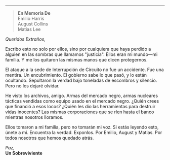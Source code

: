 
---

> **En Memoria De**  
> Emilio Harris  
> August Collins  
> Matias Lee

_Queridos Extraños,_

Escribo esto no solo por ellos, sino por cualquiera que haya perdido a alguien en las sombras que llamamos "justicia". Ellos eran mi mundo—mi familia. Y me los quitaron las mismas manos que dicen protegernos.

El ataque a la sede de Interrupción de Circuito no fue un accidente. Fue una mentira. Un encubrimiento. El gobierno sabe lo que pasó, y lo están ocultando. Sepultaron la verdad bajo toneladas de escombros y silencio. Pero no los dejaré olvidar.

He visto los archivos, amigo. Armas del mercado negro, armas nucleares tácticas vendidas como equipo usado en el mercado negro. ¿Quién crees que financió a esos locos? ¿Quién les dio las herramientas para destruir vidas inocentes? Las mismas corporaciones que se ríen hasta el banco mientras nosotros lloramos.

Ellos tomaron a mi familia, pero no tomarán mi voz. Si estás leyendo esto, únete a mí. Encuentra la verdad. Exponlos. Por Emilio, August y Matias. Por todos nosotros que hemos quedado atrás.

_Paz,_  
**Un Sobreviviente**
